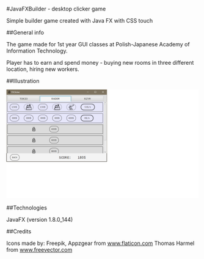 #JavaFXBuilder - desktop clicker game

Simple builder game created with Java FX with CSS touch

##General info

The game made for 1st year GUI classes at Polish-Japanese Academy of Information Technology.

Player has to earn and spend money - buying new rooms in three different location, hiring new workers.

##Illustration

![game screen](./illustration.png)

##Technologies

JavaFX (version 1.8.0_144)

##Credits

Icons made by: Freepik, Appzgear from www.flaticon.com 
Thomas Harmel from www.freevector.com








 